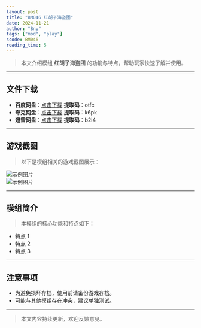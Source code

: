 ```yaml
---
layout: post
title: "BM046 红胡子海盗团"
date: 2024-11-21
author: "Bny"
tags: ["mod", "play"]
scode: BM046
reading_time: 5
---
```


> 本文介绍模组 **红胡子海盗团** 的功能与特点，帮助玩家快速了解并使用。

---





## 文件下载
- **百度网盘**：[点击下载](https://pan.baidu.com/s/14y-ziRchmZ1TSddxh8aypA?pwd=otfc)  **提取码**：otfc  
- **夸克网盘**：[点击下载](https://pan.quark.cn/s/372fca04abe6?pwd=k6pk)  **提取码**：k6pk  
- **迅雷网盘**：[点击下载](https://pan.xunlei.com/s/VOCCbaXKQJ_cTl6Fsent-463A1?pwd=b2i4)  **提取码**：b2i4  

---

## 游戏截图
> 以下是模组相关的游戏截图展示：

![示例图片](https://example.com/screenshot1.jpg)  
![示例图片](https://example.com/screenshot2.jpg)

---

## 模组简介
> 本模组的核心功能和特点如下：
- 特点 1
- 特点 2
- 特点 3

---

## 注意事项
- 为避免损坏存档，使用前请备份游戏存档。
- 可能与其他模组存在冲突，建议单独测试。

---

> 本文内容持续更新，欢迎反馈意见。
